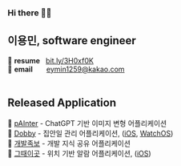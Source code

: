 ### Hi there 🙋‍♂️
## 이용민, software engineer 


:star2: **resume** &nbsp;&nbsp;[bit.ly/3H0xf0K](https://bit.ly/3H0xf0K)  
:star2: **email**  &nbsp;&nbsp;&nbsp;&nbsp;&nbsp; eymin1259@kakao.com 
<br/>
<br/>
<!--
:star2: **blog**&nbsp;&nbsp;&nbsp;&nbsp;&nbsp;&nbsp;&nbsp;&nbsp;&nbsp;[yongminlee26.tistory.com](https://yongminlee26.tistory.com/)
-->


## Released Application
:star2: [pAInter](https://github.com/eymin1259/pAInter-RN) - ChatGPT 기반 이미지 변형 어플리케이션 <br/>
:star2: [Dobby](https://github.com/eymin1259/Dobby-iOS) - 집안일 관리 어플리케이션, ([iOS](https://apps.apple.com/kr/app/id1658783993), [WatchOS](https://apps.apple.com/kr/app/id1658783993?platform=appleWatch)) <br/>
:star2: [개발족보](https://github.com/eymin1259/DevSheet) - 개발 지식 공유 어플리케이션 <br/>
:star2: [그때이곳](https://github.com/eymin1259/atThatTimeHere) - 위치 기반 알람 어플리케이션, ([iOS](https://apps.apple.com/us/app/id1585791289)) <br/>




<!--
**eymin1259/eymin1259** is a ✨ _special_ ✨ repository because its `README.md` (this file) appears on your GitHub profile.

Here are some ideas to get you started:

- 🔭 I’m currently working on ...
- 🌱 I’m currently learning ...
- 👯 I’m looking to collaborate on ...
- 🤔 I’m looking for help with ...
- 💬 Ask me about ...
- 📫 How to reach me: ...
- 😄 Pronouns: ...
- ⚡ Fun fact: ...
-->
